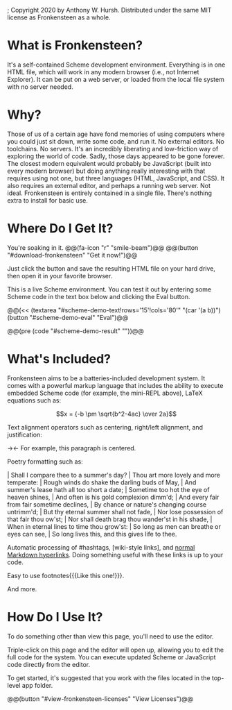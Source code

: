 ; Copyright 2020 by Anthony W. Hursh. Distributed under the same MIT license as Fronkensteen as a whole.
# What is Fronkensteen?

It's a self-contained Scheme development environment. Everything is in one HTML file, which will work in any modern browser (i.e., not Internet Explorer). It can be put on a web server, or loaded from the local file system with no server needed.


# Why?

Those of us of a certain age have fond memories of using computers where you could just sit down, write some code, and run it. No external editors. No toolchains. No servers. It's an incredibly liberating and low-friction way of exploring the world of code. Sadly, those days appeared to be gone forever. The closest modern equivalent would probably be JavaScript (built into every modern browser) but doing anything really interesting with that requires using not one, but three languages (HTML, JavaScript, and CSS). It also requires an external editor, and perhaps a running web server. Not ideal. Fronkensteen is entirely contained in a single file. There's nothing extra to install for basic use.

# Where Do I Get It?

You're soaking in it. @@(fa-icon "r" "smile-beam")@@ @@(button "#download-fronkensteen" "Get it now!")@@

Just click the button and save the resulting HTML file on your hard drive, then open it in your favorite browser.

This is a live Scheme environment. You can test it out by entering some Scheme code in the text box below and clicking the Eval button.

@@(<< (textarea "#scheme-demo-text!rows='15'!cols='80'" "(car '(a b))") (button "#scheme-demo-eval" "Eval")@@

@@(pre (code "#scheme-demo-result" ""))@@

# What's Included?

Fronkensteen aims to be a batteries-included development system. It comes with a powerful markup language that includes the ability to execute embedded Scheme code (for example, the mini-REPL above), LaTeX equations such as:

$$x = {-b \pm \sqrt{b^2-4ac} \over 2a}$$

Text alignment operators such as centering, right/left alignment, and justification:

-><-  For example, this paragraph is centered.

Poetry formatting such as:

| Shall I compare thee to a summer's day?
| Thou art more lovely and more temperate:
| Rough winds do shake the darling buds of May,
| And summer's lease hath all too short a date;
| Sometime too hot the eye of heaven shines,
| And often is his gold complexion dimm'd;
| And every fair from fair sometime declines,
| By chance or nature's changing course untrimm'd;
| But thy eternal summer shall not fade,
| Nor lose possession of that fair thou ow'st;
| Nor shall death brag thou wander'st in his shade,
| When in eternal lines to time thou grow'st:
|    So long as men can breathe or eyes can see,
|    So long lives this, and this gives life to thee.


Automatic processing of #hashtags, [wiki-style links], and [normal Markdown hyperlinks](https://github.com/pulpgrinder/Fronkensteen). Doing something useful with these links is up to your code.

Easy to use footnotes{{{Like this one!}}}.

And more.

# How Do I Use It?

To do something other than view this page, you'll need to use the editor.

Triple-click on this page and the editor will open up, allowing you to edit the full code for the system. You can execute updated Scheme or JavaScript code directly from the editor.

To get started, it's suggested that you work with the files located in the top-level app folder.

@@(button "#view-fronkensteen-licenses" "View Licenses")@@
